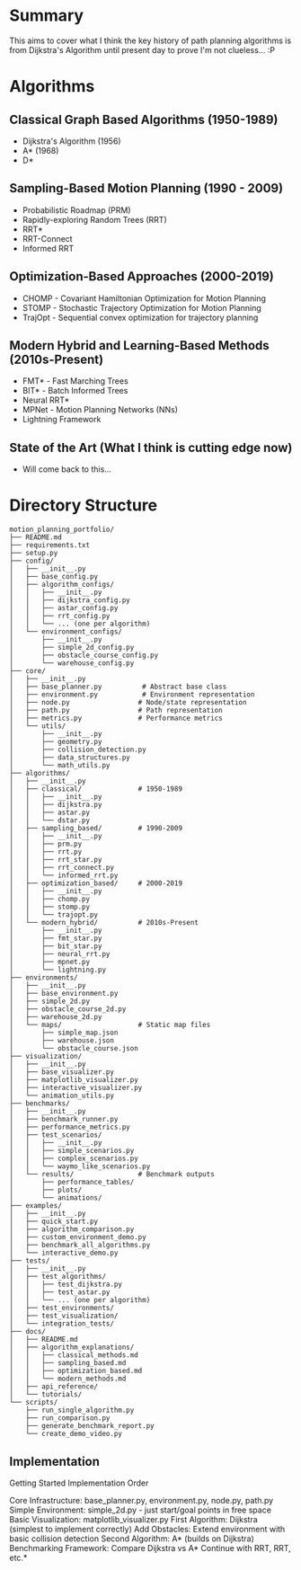 # Summary

This aims to cover what I think the key history of path planning algorithms is from Dijkstra's Algorithm until present day to prove I'm not clueless... :P

# Algorithms
## Classical Graph Based Algorithms (1950-1989)
- Dijkstra's Algorithm (1956)
- A* (1968)
- D*

## Sampling-Based Motion Planning (1990 - 2009)
- Probabilistic Roadmap (PRM)
- Rapidly-exploring Random Trees (RRT)
- RRT*
- RRT-Connect
- Informed RRT

## Optimization-Based Approaches (2000-2019)
- CHOMP - Covariant Hamiltonian Optimization for Motion Planning
- STOMP - Stochastic Trajectory Optimization for Motion Planning
- TrajOpt - Sequential convex optimization for trajectory planning

## Modern Hybrid and Learning-Based Methods (2010s-Present)
- FMT* - Fast Marching Trees
- BIT* - Batch Informed Trees
- Neural RRT*
- MPNet - Motion Planning Networks (NNs)
- Lightning Framework

## State of the Art (What I think is cutting edge now)
- Will come back to this...



# Directory Structure
```
motion_planning_portfolio/
├── README.md
├── requirements.txt
├── setup.py
├── config/
│   ├── __init__.py
│   ├── base_config.py
│   ├── algorithm_configs/
│   │   ├── __init__.py
│   │   ├── dijkstra_config.py
│   │   ├── astar_config.py
│   │   ├── rrt_config.py
│   │   └── ... (one per algorithm)
│   └── environment_configs/
│       ├── __init__.py
│       ├── simple_2d_config.py
│       ├── obstacle_course_config.py
│       └── warehouse_config.py
├── core/
│   ├── __init__.py
│   ├── base_planner.py          # Abstract base class
│   ├── environment.py           # Environment representation
│   ├── node.py                 # Node/state representation
│   ├── path.py                 # Path representation
│   ├── metrics.py              # Performance metrics
│   └── utils/
│       ├── __init__.py
│       ├── geometry.py
│       ├── collision_detection.py
│       ├── data_structures.py
│       └── math_utils.py
├── algorithms/
│   ├── __init__.py
│   ├── classical/              # 1950-1989
│   │   ├── __init__.py
│   │   ├── dijkstra.py
│   │   ├── astar.py
│   │   └── dstar.py
│   ├── sampling_based/         # 1990-2009
│   │   ├── __init__.py
│   │   ├── prm.py
│   │   ├── rrt.py
│   │   ├── rrt_star.py
│   │   ├── rrt_connect.py
│   │   └── informed_rrt.py
│   ├── optimization_based/     # 2000-2019
│   │   ├── __init__.py
│   │   ├── chomp.py
│   │   ├── stomp.py
│   │   └── trajopt.py
│   └── modern_hybrid/          # 2010s-Present
│       ├── __init__.py
│       ├── fmt_star.py
│       ├── bit_star.py
│       ├── neural_rrt.py
│       ├── mpnet.py
│       └── lightning.py
├── environments/
│   ├── __init__.py
│   ├── base_environment.py
│   ├── simple_2d.py
│   ├── obstacle_course_2d.py
│   ├── warehouse_2d.py
│   └── maps/                   # Static map files
│       ├── simple_map.json
│       ├── warehouse.json
│       └── obstacle_course.json
├── visualization/
│   ├── __init__.py
│   ├── base_visualizer.py
│   ├── matplotlib_visualizer.py
│   ├── interactive_visualizer.py
│   └── animation_utils.py
├── benchmarks/
│   ├── __init__.py
│   ├── benchmark_runner.py
│   ├── performance_metrics.py
│   ├── test_scenarios/
│   │   ├── __init__.py
│   │   ├── simple_scenarios.py
│   │   ├── complex_scenarios.py
│   │   └── waymo_like_scenarios.py
│   └── results/                # Benchmark outputs
│       ├── performance_tables/
│       ├── plots/
│       └── animations/
├── examples/
│   ├── __init__.py
│   ├── quick_start.py
│   ├── algorithm_comparison.py
│   ├── custom_environment_demo.py
│   ├── benchmark_all_algorithms.py
│   └── interactive_demo.py
├── tests/
│   ├── __init__.py
│   ├── test_algorithms/
│   │   ├── test_dijkstra.py
│   │   ├── test_astar.py
│   │   └── ... (one per algorithm)
│   ├── test_environments/
│   ├── test_visualization/
│   └── integration_tests/
├── docs/
│   ├── README.md
│   ├── algorithm_explanations/
│   │   ├── classical_methods.md
│   │   ├── sampling_based.md
│   │   ├── optimization_based.md
│   │   └── modern_methods.md
│   ├── api_reference/
│   └── tutorials/
└── scripts/
    ├── run_single_algorithm.py
    ├── run_comparison.py
    ├── generate_benchmark_report.py
    └── create_demo_video.py    
```


## Implementation 

Getting Started Implementation Order

Core Infrastructure: base_planner.py, environment.py, node.py, path.py
Simple Environment: simple_2d.py - just start/goal points in free space
Basic Visualization: matplotlib_visualizer.py
First Algorithm: Dijkstra (simplest to implement correctly)
Add Obstacles: Extend environment with basic collision detection
Second Algorithm: A* (builds on Dijkstra)
Benchmarking Framework: Compare Dijkstra vs A*
Continue with RRT, RRT, etc.*